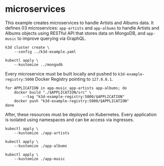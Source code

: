 # microservices

This example creates microservices to handle Artists and Albums data. It defines
03 microservices: `app-artists` and `app-albums` to handle Artists and Albums
objects using RESTful API that stores data on MongoDB, and `app-music` to
improve querying via GraphQL.

```
k3d cluster create \
    --config ../k3d-example.yaml

kubectl apply \
    --kustomize ../mongodb
```

Every microservice must be built locally and pushed to
`k3d-example-registry:5000` Docker Registry pointing to `127.0.0.1`.

```
for APPLICATION in app-music app-artists app-albums; do
    docker build "./$APPLICATION/src" \
        --tag "k3d-example-registry:5000/$APPLICATION"
    docker push "k3d-example-registry:5000/$APPLICATION"
done
```

After, these resources must be deployed on Kubernetes. Every application is
isolated using namespaces and can be access via ingresses.

```
kubectl apply \
    --kustomize ./app-artists

kubectl apply \
    --kustomize ./app-albums

kubectl apply \
    --kustomize ./app-music
```
